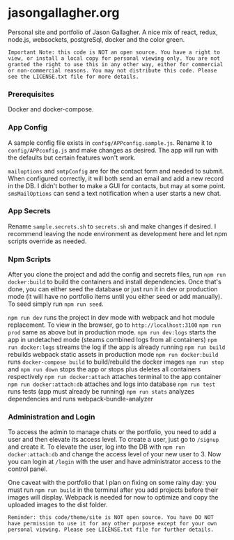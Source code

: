 # jasongallagher.org
Personal site and portfolio of Jason Gallagher. A nice mix of react, redux, node.js, websockets, postgreSql, docker and the color green.

`Important Note: this code is NOT an open source. You have a right to view, or install a local copy for personal viewing only. You are not granted the right to use this in any other way, either for commercial or non-commercial reasons. You may not distribute this code. Please see the LICENSE.txt file for more details.`

### Prerequisites
Docker and docker-compose.

### App Config
A sample config file exists in `config/APPconfig.sample.js`. Rename it to `config/APPconfig.js` and make changes as desired. The app will run with the defaults but certain features won't work.

`mailoptions` and `smtpConfig` are for the contact form and needed to submit. When configured correctly, it will both send an email and add a new record in the DB. I didn't bother to make a GUI for contacts, but may at some point. `smsMailOptions` can send a text notification when a user starts a new chat.

### App Secrets
Rename `sample.secrets.sh` to `secrets.sh` and make changes if desired. I recommend leaving the node environment as development here and let npm scripts override as needed.

### Npm Scripts
After you clone the project and add the config and secrets files, run `npm run docker:build` to build the containers and install dependencies. Once that's done, you can either seed the database or just run it in dev or production mode (it will have no portfolio items until you either seed or add manually). To seed simply run `npm run seed`.

`npm run dev` runs the project in dev mode with webpack and hot module replacement. To view in the browser, go to `http://localhost:3100`
`npm run prod` same as above but in production mode.
`npm run dev:logs` starts the app in undetached mode (steams combined logs from all containers)
`npm run docker:logs` streams the log if the app is already running
`npm run build` rebuilds webpack static assets in production mode
`npm run docker:build` runs `docker-compose build` to build/rebuild the docker images
`npm run stop` and `npm run down` stops the app or stops plus deletes all containers respectively
`npm run docker:attach` attaches terminal to the app container
`npm run docker:attach:db` attaches and logs into database
`npm run test` runs tests (app must already be running)
`npm run stats` analyzes dependencies and runs webpack-bundle-analyzer

### Administration and Login
To access the admin to manage chats or the portfolio, you need to add a user and then elevate its access level. To create a user, just go to `/signup` and create it. To elevate the user, log into the DB with `npm run docker:attach:db` and change the access level of your new user to 3. Now you can login at `/login` with the user and have administrator access to the control panel.

One caveat with the portfolio that I plan on fixing on some rainy day: you must run `npm run build` in the terminal after you add projects before their images will display. Webpack is needed for now to optimize and copy the uploaded images to the dist folder.


`Reminder: this code/theme/site is NOT open source. You have DO NOT have permission to use it for any other purpose except for your own personal viewing. Please see LICENSE.txt file for further details.`


